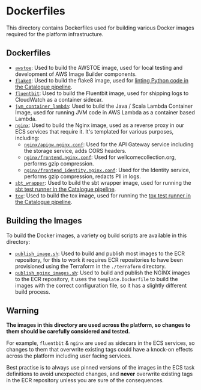 # Dockerfiles

This directory contains Dockerfiles used for building various Docker images required for the platform infrastructure.

## Dockerfiles

- [`awstoe`](./awstoe/): Used to build the AWSTOE image, used for local testing and development of AWS Image Builder components.
- [`flake8`](./flake8/): Used to build the flake8 image, used for [linting Python code in the Catalogue pipeline](https://github.com/wellcomecollection/catalogue-pipeline/blob/6f6e8426af58e5b617d08d4cf2c810bf61ebce3e/builds/run_linting.sh#L14).
- [`fluentbit`](./fluentbit/): Used to build the Fluentbit image, used for shipping logs to CloudWatch as a container sidecar.
- [`jvm_container_lambda`](./jvm_container_lambda/): Used to build the Java / Scala Lambda Container Image, used for running JVM code in AWS Lambda as a container based Lambda.
- [`nginx`](./nginx/): Used to build the Nginx image, used as a reverse proxy in our ECS services that require it. It's templated for various purposes, including:
  - [`nginx/apigw.nginx.conf`](./nginx/apigw.nginx.conf): Used for the API Gateway service including the storage service, adds CORS headers.
  - [`nginx/frontend.nginx.conf`](./nginx/frontend.nginx.conf): Used for wellcomecollection.org, performs gzip compression.
  - [`nginx/frontend_identity.nginx.conf`](./nginx/frontend_identity.nginx.conf): Used for the Identity service, performs gzip compression, redacts PII in logs.
- [`sbt_wrapper`](./sbt_wrapper/): Used to build the sbt wrapper image, used for running the [sbt test runner in the Catalogue pipeline](https://github.com/wellcomecollection/storage-service/blob/5f6a8590e3702bdebbe8c912b5d49c166f76e698/builds/run_sbt_task_in_docker.sh#L62).
- [`tox`](./tox/): Used to build the tox image, used for running the [tox test runner in the Catalogue pipeline](https://github.com/wellcomecollection/catalogue-pipeline/blob/6f6e8426af58e5b617d08d4cf2c810bf61ebce3e/builds/run_python_tests.sh#L16).

## Building the Images

To build the Docker images, a variety og build scripts are available in this directory:
- [`publish_image.sh`](./publish_image.sh): Used to build and publish most images to the ECR repository, for this to work it requires ECR repositories to have been provisioned using the Terraform in the `./terraform` directory.
- [`publish_nginx_images.sh`](./publish_nginx_images.sh): Used to build and publish the NGINX images to the ECR repository, it uses the `template.Dockerfile` to build the images with the correct configuration file, so it has a slightly different build process.

## Warning

**The images in this directory are used across the platform, so changes to them should be carefully considered and tested.**

For example, `fluentbit` & `nginx` are used as sidecars in the ECS services, so changes to them that overwrite existing tags could have a knock-on effects across the platform including user facing services.

Best practise is to always use pinned versions of the images in the ECS task definitions to avoid unexpected changes, and **never** overwrite existing tags in the ECR repository unless you are sure of the consequences.